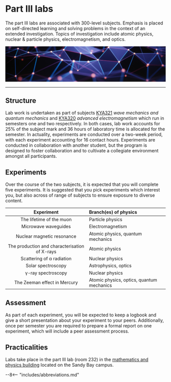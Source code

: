 # Part III labs

The part III labs are associated with 300-level subjects. Emphasis is placed on self-directed learning and solving problems in the context of an extended investigation. Topics of investigation include atomic physics, nuclear & particle physics, electromagnetism, and optics.

![](images/index-header.jpg)

---

## Structure

Lab work is undertaken as part of subjects [KYA321](https://www.utas.edu.au/courses/cse/units/kya321-wave-mechanics-and-quantum-mechanics) *wave mechanics and quantum mechanics* and [KYA320](https://www.utas.edu.au/courses/cse/units/kya320-advanced-electromagnetism) *advanced electromagnetism* which run in semesters one and two respectively. In both cases, lab work accounts for 25% of the subject mark and 36 hours of laboratory time is allocated for the semester. In actuality, experiments are conducted over a two-week period, with each experiment accounting for 16 contact hours. Experiments are conducted in collaboration with another student, but the program is designed to foster collaboration and to cultivate a collegiate environment amongst all participants.

## Experiments

Over the course of the two subjects, it is expected that you will complete five experiments. It is suggested that you pick experiments which interest you, but also across of range of subjects to ensure exposure to diverse content.

| Experiment | Branch(es) of physics |
| :-----: | :----- |
| The lifetime of the muon |	Particle physics |
| Microwave waveguides |	Electromagnetism |
| Nuclear magnetic resonance |	Atomic physics, quantum mechanics |
| The production and characterisation of X-rays | 	Atomic physics |
| Scattering of α radiation | 	Nuclear physics |
| Solar spectroscopy | 	Astrophysics, optics |
| γ-ray spectroscopy |	Nuclear physics |
| The Zeeman effect in Mercury |	Atomic physics, optics, quantum mechanics |

## Assessment
As part of each experiment, you will be expected to keep a logbook and give a short presentation about your experiment to your peers. Additionally, once per semester you are required to prepare a formal report on one experiment, which will include a peer assessment process.

## Practicalities
Labs take place in the part III lab (room 232) in the [mathematics and physics building](https://www.openstreetmap.org/way/23959304) located on the Sandy Bay campus.

--8<-- "includes/abbreviations.md"
